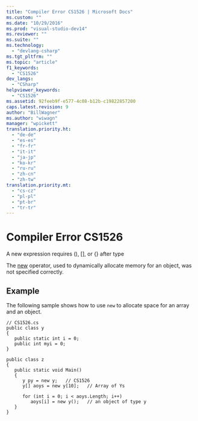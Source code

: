 ```yaml
---
title: "Compiler Error CS1526 | Microsoft Docs"
ms.custom: ""
ms.date: "10/29/2016"
ms.prod: "visual-studio-dev14"
ms.reviewer: ""
ms.suite: ""
ms.technology: 
  - "devlang-csharp"
ms.tgt_pltfrm: ""
ms.topic: "article"
f1_keywords: 
  - "CS1526"
dev_langs: 
  - "CSharp"
helpviewer_keywords: 
  - "CS1526"
ms.assetid: 92feeb9f-e577-4c08-b12b-c19822857200
caps.latest.revision: 9
author: "BillWagner"
ms.author: "wiwagn"
manager: "wpickett"
translation.priority.ht: 
  - "de-de"
  - "es-es"
  - "fr-fr"
  - "it-it"
  - "ja-jp"
  - "ko-kr"
  - "ru-ru"
  - "zh-cn"
  - "zh-tw"
translation.priority.mt: 
  - "cs-cz"
  - "pl-pl"
  - "pt-br"
  - "tr-tr"
---
```

# Compiler Error CS1526
A new expression requires (), [], or {} after type  
  
 The [new](/dotnet/csharp/language-reference/keywords/new) operator, used to dynamically allocate memory for an object, was not specified correctly.  
  
## Example  
 The following sample shows how to use `new` to allocate space for an array and an object.  
  
```  
// CS1526.cs  
public class y  
{  
   public static int i = 0;  
   public int myi = 0;  
}  
  
public class z  
{  
   public static void Main()  
   {  
      y py = new y;   // CS1526  
      y[] aoys = new y[10];   // Array of Ys  
  
      for (int i = 0; i < aoys.Length; i++)  
         aoys[i] = new y();   // an object of type y  
   }  
}  
```
